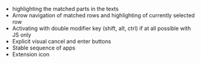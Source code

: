 * highlighting the matched parts in the texts
* Arrow navigation of matched rows and highlighting of currently selected row
* Activating with double modifier key (shift, alt, ctrl) if at all possible with JS only
* Explicit visual cancel and enter buttons
* Stable sequence of apps
* Extension icon
